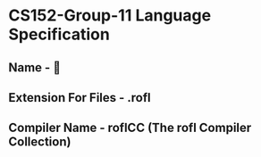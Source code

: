# CS152-Group-11 Language Specification
## Name - :rofl:
## Extension For Files - .rofl
## Compiler Name - roflCC (The rofl Compiler Collection)

